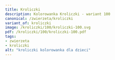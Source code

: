 ```yaml
---
title: Kroliczki
description: Kolorowanka Kroliczki - wariant 100
canonical: /zwierzeta/kroliczki
variant_of: kroliczki
image: /kroliczki/100/kroliczki-100.svg
pdf: /kroliczki/100/kroliczki-100.pdf
tags:
- zwierzeta
- kroliczki
alt: "kroliczki kolorowanka dla dzieci"
---
```

